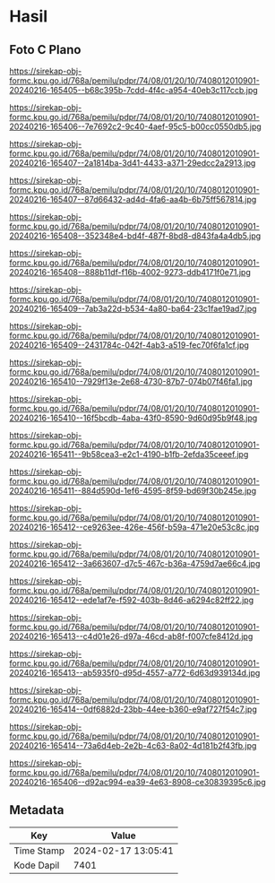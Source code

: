 # Hasil

## Foto C Plano

https://sirekap-obj-formc.kpu.go.id/768a/pemilu/pdpr/74/08/01/20/10/7408012010901-20240216-165405--b68c395b-7cdd-4f4c-a954-40eb3c117ccb.jpg

https://sirekap-obj-formc.kpu.go.id/768a/pemilu/pdpr/74/08/01/20/10/7408012010901-20240216-165406--7e7692c2-9c40-4aef-95c5-b00cc0550db5.jpg

https://sirekap-obj-formc.kpu.go.id/768a/pemilu/pdpr/74/08/01/20/10/7408012010901-20240216-165407--2a1814ba-3d41-4433-a371-29edcc2a2913.jpg

https://sirekap-obj-formc.kpu.go.id/768a/pemilu/pdpr/74/08/01/20/10/7408012010901-20240216-165407--87d66432-ad4d-4fa6-aa4b-6b75ff567814.jpg

https://sirekap-obj-formc.kpu.go.id/768a/pemilu/pdpr/74/08/01/20/10/7408012010901-20240216-165408--352348e4-bd4f-487f-8bd8-d843fa4a4db5.jpg

https://sirekap-obj-formc.kpu.go.id/768a/pemilu/pdpr/74/08/01/20/10/7408012010901-20240216-165408--888b11df-f16b-4002-9273-ddb4171f0e71.jpg

https://sirekap-obj-formc.kpu.go.id/768a/pemilu/pdpr/74/08/01/20/10/7408012010901-20240216-165409--7ab3a22d-b534-4a80-ba64-23c1fae19ad7.jpg

https://sirekap-obj-formc.kpu.go.id/768a/pemilu/pdpr/74/08/01/20/10/7408012010901-20240216-165409--2431784c-042f-4ab3-a519-fec70f6fa1cf.jpg

https://sirekap-obj-formc.kpu.go.id/768a/pemilu/pdpr/74/08/01/20/10/7408012010901-20240216-165410--7929f13e-2e68-4730-87b7-074b07f46fa1.jpg

https://sirekap-obj-formc.kpu.go.id/768a/pemilu/pdpr/74/08/01/20/10/7408012010901-20240216-165410--16f5bcdb-4aba-43f0-8590-9d60d95b9f48.jpg

https://sirekap-obj-formc.kpu.go.id/768a/pemilu/pdpr/74/08/01/20/10/7408012010901-20240216-165411--9b58cea3-e2c1-4190-b1fb-2efda35ceeef.jpg

https://sirekap-obj-formc.kpu.go.id/768a/pemilu/pdpr/74/08/01/20/10/7408012010901-20240216-165411--884d590d-1ef6-4595-8f59-bd69f30b245e.jpg

https://sirekap-obj-formc.kpu.go.id/768a/pemilu/pdpr/74/08/01/20/10/7408012010901-20240216-165412--ce9263ee-426e-456f-b59a-471e20e53c8c.jpg

https://sirekap-obj-formc.kpu.go.id/768a/pemilu/pdpr/74/08/01/20/10/7408012010901-20240216-165412--3a663607-d7c5-467c-b36a-4759d7ae66c4.jpg

https://sirekap-obj-formc.kpu.go.id/768a/pemilu/pdpr/74/08/01/20/10/7408012010901-20240216-165412--ede1af7e-f592-403b-8d46-a6294c82ff22.jpg

https://sirekap-obj-formc.kpu.go.id/768a/pemilu/pdpr/74/08/01/20/10/7408012010901-20240216-165413--c4d01e26-d97a-46cd-ab8f-f007cfe8412d.jpg

https://sirekap-obj-formc.kpu.go.id/768a/pemilu/pdpr/74/08/01/20/10/7408012010901-20240216-165413--ab5935f0-d95d-4557-a772-6d63d939134d.jpg

https://sirekap-obj-formc.kpu.go.id/768a/pemilu/pdpr/74/08/01/20/10/7408012010901-20240216-165414--0df6882d-23bb-44ee-b360-e9af727f54c7.jpg

https://sirekap-obj-formc.kpu.go.id/768a/pemilu/pdpr/74/08/01/20/10/7408012010901-20240216-165414--73a6d4eb-2e2b-4c63-8a02-4d181b2f43fb.jpg

https://sirekap-obj-formc.kpu.go.id/768a/pemilu/pdpr/74/08/01/20/10/7408012010901-20240216-165406--d92ac994-ea39-4e63-8908-ce30839395c6.jpg


## Metadata

| Key        | Value               |
| ---------- | ------------------- |
| Time Stamp | 2024-02-17 13:05:41 |
| Kode Dapil | 7401                |



